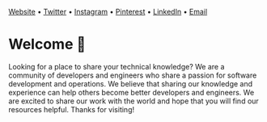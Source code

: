 [Website](https://binarynoon.com/) &bull;
[Twitter](https://twitter.com/BinaryNoon) &bull;
[Instagram](https://www.instagram.com/binarynoon/) &bull;
[Pinterest](https://pinterest.com/binarynoon/) &bull;
[LinkedIn](https://www.linkedin.com/company/binarynoon/) &bull;
[Email](mailto:hello@binarynoon.com)

# Welcome 👋

Looking for a place to share your technical knowledge? We are a community of developers and engineers who share a passion for software development and operations. We believe that sharing our knowledge and experience can help others become better developers and engineers. We are excited to share our work with the world and hope that you will find our resources helpful. Thanks for visiting!

